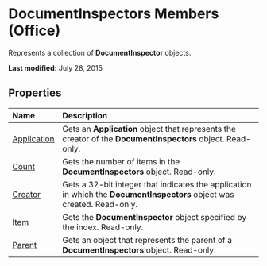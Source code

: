 
# DocumentInspectors Members (Office)
Represents a collection of  **DocumentInspector** objects.

 **Last modified:** July 28, 2015


## Properties



|**Name**|**Description**|
|:-----|:-----|
| [Application](ea06ce71-5e18-1af3-2840-f1abeed4fbf1.md)|Gets an  **Application** object that represents the creator of the **DocumentInspectors** object. Read-only.|
| [Count](78116c96-3d3e-2d91-a9a7-0826d16b2da6.md)|Gets the number of items in the  **DocumentInspectors** object. Read-only.|
| [Creator](cd22ea2b-5071-2ee1-abcd-32d7f06535e2.md)|Gets a 32-bit integer that indicates the application in which the  **DocumentInspectors** object was created. Read-only.|
| [Item](9f095ade-0e78-7158-b09e-ff068ebff20b.md)|Gets the  **DocumentInspector** object specified by the index. Read-only.|
| [Parent](0d1f3b49-10ca-844c-6408-82d54842044e.md)|Gets an object that represents the parent of a  **DocumentInspectors** object. Read-only.|
